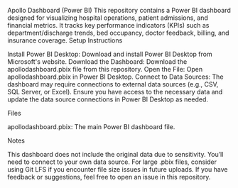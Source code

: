 Apollo Dashboard (Power BI)
This repository contains a Power BI dashboard designed for visualizing hospital operations, patient admissions, and financial metrics. It tracks key performance indicators (KPIs) such as department/discharge trends, bed occupancy, doctor feedback, billing, and insurance coverage.
Setup Instructions

Install Power BI Desktop: Download and install Power BI Desktop from Microsoft's website.
Download the Dashboard: Download the apollodashboard.pbix file from this repository.
Open the File: Open apollodashboard.pbix in Power BI Desktop.
Connect to Data Sources: The dashboard may require connections to external data sources (e.g., CSV, SQL Server, or Excel). Ensure you have access to the necessary data and update the data source connections in Power BI Desktop as needed.

Files

apollodashboard.pbix: The main Power BI dashboard file.

Notes

This dashboard does not include the original data due to sensitivity. You’ll need to connect to your own data source.
For large .pbix files, consider using Git LFS if you encounter file size issues in future uploads.
If you have feedback or suggestions, feel free to open an issue in this repository.

